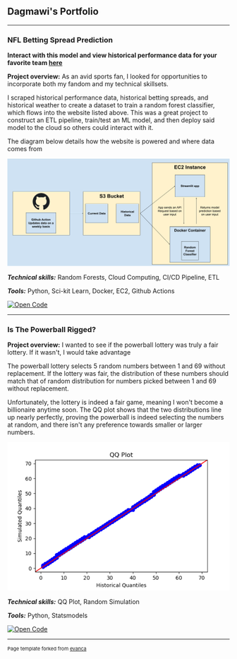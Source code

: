 ## Dagmawi's Portfolio

---


### NFL Betting Spread Prediction

__Interact with this model and view historical performance data for your favorite team <a href="http://promatchpredict.com/" target="_blank" rel="noopener noreferrer">here</a>__


**Project overview:** As an avid sports fan, I looked for opportunities to incorporate both my fandom and my technical skillsets.

I scraped historical performance data, historical betting spreads, and historical weather to create a dataset to train a random forest classifier, which flows into the website listed above. This was a great project to construct an ETL pipeline, train/test an ML model, and then deploy said model to the cloud so others could interact with it.

The diagram below details how the website is powered and where data comes from

<img src="https://github.com/mawi510/projects/blob/f2591ef992a979b873d3ceb14e7eaefedb044214/PredictingNFLGames/ProMatchPredict%20Diagram.png?raw=true"/>

***Technical skills:*** Random Forests, Cloud Computing, CI/CD Pipeline, ETL

***Tools:*** Python, Sci-kit Learn, Docker, EC2, Github Actions

[![Open Code](https://img.shields.io/badge/Jupyter-Open_Files-red?logo=Jupyter)](https://github.com/mawi510/projects/tree/main/PredictingNFLGames)

---
### Is The Powerball Rigged?

**Project overview:** I wanted to see if the powerball lottery was truly a fair lottery. If it wasn't, I would take advantage

The powerball lottery selects 5 random numbers between 1 and 69 without replacement. If the lottery was fair, the distribution of these numbers should match that of random distribution for numbers picked between 1 and 69 without replacement.

Unfortunately, the lottery is indeed a fair game, meaning I won't become a billionaire anytime soon. The QQ plot shows that the two distributions line up nearly perfectly, proving the powerball is indeed selecting the numbers at random, and there isn't any preference towards smaller or larger numbers.

<img src="https://github.com/mawi510/projects/blob/main/Powerball%20Distribution/powerball_qqplot_image.png?raw=true"/>



***Technical skills:*** QQ Plot, Random Simulation

***Tools:*** Python, Statsmodels

[![Open Code](https://img.shields.io/badge/Jupyter-Open_Files-red?logo=Jupyter)](https://github.com/mawi510/projects/tree/main/Powerball%20Distribution)

---
<p style="font-size:11px">Page template forked from <a href="https://github.com/evanca/quick-portfolio">evanca</a></p>
<!-- Remove above link if you don't want to attibute -->

